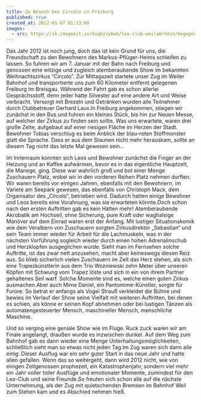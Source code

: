 ```yaml
---
title: Zu Besuch bei Circolo in Freiburg
published: true
created_at: 2012-01-07 01:13:00
images:
  - src: https://ik.imagekit.io/6uqkzvybwk/leo-club-weilamrhein/begegnungen/33-01.jpg
---
```


Das Jahr 2012 ist noch jung, doch das ist kein Grund für uns, die Freundschaft zu den Bewohnern des Markus-Pflüger-Heims schleifen zu lassen. So fuhren wir am 7. Januar mit der Bahn nach Freiburg und genossen eine witzige und zugleich atemberaubende Show im bekannten Weihnachtszirkus “Circolo”.
Zur Mittagszeit startete unser Zug im Weiler Bahnhof und transportierte uns zum 60 Kilometer entfernt gelegenen Freiburg im Breisgau. Während der Fahrt gab es schon allerlei Gesprächsstoff, denn jeder hatte Silvester auf eine andere Art und Weise verbracht. Versorgt mit Brezeln und Getränken wurden alle Teilnehmer durch Clubbetreuer Gerhard Laux.In Freiburg angekommen, stiegen wir zunächst in den Bus und fuhren ein kleines Stück, bis hin zur Neuen Messe, auf welcher der Zirkus zu finden sein sollte. Was uns erwartete, waren drei große Zelte, aufgebaut auf einer riesigen Fläche im Herzen der Stadt. Bewohner Tobias verschlug es beim Anblick der blau-roten Stoffmonster glatt die Sprache. Dass er aus dem Staunen nicht mehr herauskam, sollte an diesem Tag nicht das letzte Mal gewesen sein…

Im Innenraum konnten sich Leos und Bewohner zunächst die Finger an der Heizung und an Kaffee aufwärmen, bevor es in das eigentliche Hauptzelt, die Manege, ging. Diese war wahrlich groß und bot einer Menge Zuschauern Platz, wobei wir in den vorderen Reihen Platz nehmen durften. Wir waren bereits vor einigen Jahren, ebenfalls mit den Bewohnern, im Varieté am Seepark gewesen, das ebenfalls von Christoph Mack, dem Organisator des „Circolo“, betrieben wird. Dadurch hatten einige Bewohner und Leos bereits eine Vorahnung, was sie erwarteten könnte.Doch schon nach den ersten Auftritten gab es kein Halten mehr! Atemberaubende Akrobatik am Hochseil, ohne Sicherung, pure Kraft oder waghalsige Manöver auf dem Einrad waren erst der Anfang. Mit lustiger Situationskomik wie dem Veralbern von Zuschauern sorgten Zirkusdirektor „Sebastian“ und sein Team immer wieder für Arbeit für die Lachmuskeln, was in der nächsten Vorführung sogleich wieder durch einen hohen Adrenalinschub und Herzklopfen ausgeglichen wurde. Sieht man im Fernsehen solche Auftritte, ist das zwar nett anzusehen, macht aber keineswegs diesen Reiz aus. So blieb sicherlich vielen Zuschauern im Zelt das Herz stehen, als sich eine Trapezkünstlerin aus dem Trio Wozniewski zehn Meter über unseren Köpfen mit Schwung vom Trapez löste und sich in ein von ihrem Partner gehaltenes Seil warf. Solche Momente sind es, welche einen guten Zirkus ausmachen.Aber auch Mime Daniel, ein Pantomime-Künstler, sorgte für Furore. So betrat er anfangs als Vogel Strauß verkleidet die Bühne und bewies im Verlauf der Show seine Vielfalt mit weiteren Auftritten, bei denen es schien, als könne er seinen Kopf abnehmen oder bei lustigen Tänzen als automatengesteuerter Mensch, maschineller Mensch, menschliche Maschine.

Und so verging eine geniale Show wie im Fluge. Ruck zuck waren wir am Finale angelangt, draußen wurde es inzwischen dunkel. Auf dem Weg zum Bahnhof gab es dann wieder eine Menge Unterhaltungsmöglichkeiten, schließlich sieht man so etwas nicht jeden Tag.Im Zug waren sich dann alle einig: Dieser Ausflug war ein sehr guter Start in das neue Jahr und hatte allen gefallen. Wenn das so weitergeht, dann wird 2012 nicht, wie von einigen Zeitgenossen prophezeit, ein Katastrophenjahr, sondern viel mehr ein Jahr voller toller Ausflüge und emotionaler Momente, zumindest für den Leo-Club und seine Freunde.So freuten sich schon alle auf die nächste Unternehmung, als der Zug mit quietschenden Bremsen im Bahnhof Weil zum Stehen kam und es Abschied nehmen hieß.
